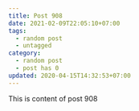 ```yaml
---
title: Post 908
date: 2021-02-09T22:05:10+07:00
tags:
  - random post
  - untagged
category:
  - random post
  - post has 0
updated: 2020-04-15T14:32:53+07:00
---
```

This is content of post 908